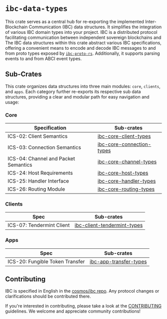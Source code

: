 # `ibc-data-types`

This crate serves as a central hub for re-exporting the implemented
Inter-Blockchain Communication (IBC) data structures. It simplifies the
integration of various IBC domain types into your project. IBC is a distributed
protocol facilitating communication between independent sovereign blockchains
and The IBC data structures within this crate abstract various IBC
specifications, offering a convenient means to encode and decode IBC messages to
and from proto types exposed by
[`ibc-proto-rs`](https://github.com/cosmos/ibc-proto-rs). Additionally, it
supports parsing events to and from ABCI event types.

## Sub-Crates

This crate organizes data structures into three main modules: `core`, `clients`,
and `apps`. Each category further re-exports its respective sub data structures,
providing a clear and modular path for easy navigation and usage:

### Core

| Specification                        | Sub-crates |
| ------------------------------------ | ---------- |
| ICS-02: Client Semantics             | [ibc-core-client-types](./../ibc-apps/ics02-client/types) |
| ICS-03: Connection Semantics         | [ibc-core-connection-types](./../ibc-core/ics03-connection/types) |
| ICS-04: Channel and Packet Semantics | [ibc-core-channel-types](./../ibc-core/ics04-channel/types) |
| ICS-24: Host Requirements            | [ibc-core-host-types](./../ibc-core/ics24-host/types) |
| ICS-25: Handler Interface            | [ibc-core-handler-types](./../ibc-core/ics25-handler/types) |
| ICS-26: Routing Module               | [ibc-core-routing-types](./../ibc-core/ics26-routing/types) |

### Clients

| Spec                                 | Sub-crates |
| ------------------------------------ | ---------- |
| ICS-07: Tendermint Client            | [ibc-client-tendermint-types](./../ibc-clients/ics07-tendermint/types) |

### Apps

| Spec                                 | Sub-crates |
| ------------------------------------ | ---------- |
| ICS-20: Fungible Token Transfer      | [ibc-app-transfer-types](./../ibc-apps/ics20-transfer/types) |

## Contributing

IBC is specified in English in the [cosmos/ibc
repo](https://github.com/cosmos/ibc). Any protocol changes or clarifications
should be contributed there.

If you're interested in contributing, please take a look at the
[CONTRIBUTING](./../../CONTRIBUTING.md) guidelines. We welcome and appreciate
community contributions!
